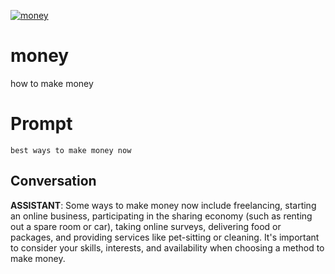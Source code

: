 
[![money](https://flow-prompt-covers.s3.us-west-1.amazonaws.com/icon/cute/cute_3.png)]()
# money 
how to make money

# Prompt

```
best ways to make money now
```

## Conversation

**ASSISTANT**: Some ways to make money now include freelancing, starting an online business, participating in the sharing economy (such as renting out a spare room or car), taking online surveys, delivering food or packages, and providing services like pet-sitting or cleaning. It's important to consider your skills, interests, and availability when choosing a method to make money.


